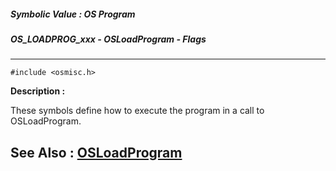 ##### Symbolic Value : OS Program
##### OS_LOADPROG_xxx - OSLoadProgram - Flags
---
```
#include <osmisc.h>
```
**Description :**

These symbols define how to execute the program in a call to OSLoadProgram.

**See Also :**
[OSLoadProgram](/reference/Func/OSLoadProgram)
---
